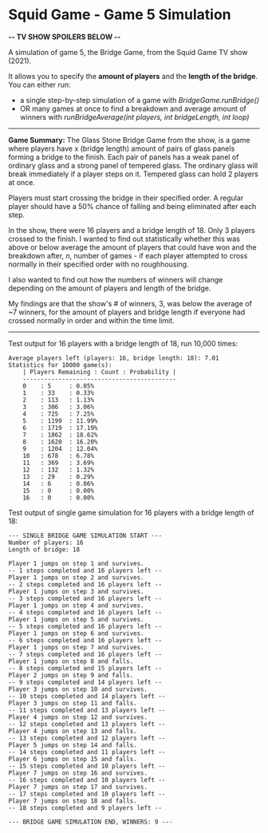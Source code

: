 # Squid Game - Game 5 Simulation
**-- TV SHOW SPOILERS BELOW --**

A simulation of game 5, the Bridge Game, from the Squid Game TV show (2021).

It allows you to specify the **amount of players** and the **length of the bridge**.
You can either run:
* a single step-by-step simulation of a game with *BridgeGame.runBridge()*
* OR many games at once to find a breakdown and average amount of winners with *runBridgeAverage(int players, int bridgeLength, int loop)*

------------- 

**Game Summary:** The Glass Stone Bridge Game from the show, is a game where players have x (bridge length) amount of pairs of glass panels forming a bridge to the finish. Each pair of panels has a weak panel of ordinary glass and a strong panel of tempered glass. The ordinary glass will break immediately if a player steps on it. Tempered glass can hold 2 players at once.

Players must start crossing the bridge in their specified order. A regular player should have a 50% chance of falling and being eliminated after each step.

In the show, there were 16 players and a bridge length of 18. Only 3 players crossed to the finish. I wanted to find out statistically whether this was above or below average the amount of players that could have won and the breakdown after, *n*, number of games - if each player attempted to cross normally in their specified order with no roughhousing.

I also wanted to find out how the numbers of winners will change depending on the amount of players and length of the bridge.

My findings are that the show's # of winners, 3, was below the average of ~7 winners, for the amount of players and bridge length if everyone had crossed normally in order and within the time limit.

------------- 

Test output for 16 players with a bridge length of 18, run 10,000 times:

```
Average players left (players: 16, bridge length: 18): 7.01
Statistics for 10000 game(s):
	| Players Remaining : Count : Probability |
	-------------------------------------------
	0	 : 5	 : 0.05%
	1	 : 33	 : 0.33%
	2	 : 113	 : 1.13%
	3	 : 306	 : 3.06%
	4	 : 725	 : 7.25%
	5	 : 1199	 : 11.99%
	6	 : 1719	 : 17.19%
	7	 : 1862	 : 18.62%
	8	 : 1620	 : 16.20%
	9	 : 1204	 : 12.04%
	10	 : 678	 : 6.78%
	11	 : 369	 : 3.69%
	12	 : 132	 : 1.32%
	13	 : 29	 : 0.29%
	14	 : 6	 : 0.06%
	15	 : 0	 : 0.00%
	16	 : 0	 : 0.00%
```

Test output of single game simulation for 16 players with a bridge length of 18:
```
--- SINGLE BRIDGE GAME SIMULATION START ---
Number of players: 16
Length of bridge: 18

Player 1 jumps on step 1 and survives.
-- 1 steps completed and 16 players left --
Player 1 jumps on step 2 and survives.
-- 2 steps completed and 16 players left --
Player 1 jumps on step 3 and survives.
-- 3 steps completed and 16 players left --
Player 1 jumps on step 4 and survives.
-- 4 steps completed and 16 players left --
Player 1 jumps on step 5 and survives.
-- 5 steps completed and 16 players left --
Player 1 jumps on step 6 and survives.
-- 6 steps completed and 16 players left --
Player 1 jumps on step 7 and survives.
-- 7 steps completed and 16 players left --
Player 1 jumps on step 8 and falls.
-- 8 steps completed and 15 players left --
Player 2 jumps on step 9 and falls.
-- 9 steps completed and 14 players left --
Player 3 jumps on step 10 and survives.
-- 10 steps completed and 14 players left --
Player 3 jumps on step 11 and falls.
-- 11 steps completed and 13 players left --
Player 4 jumps on step 12 and survives.
-- 12 steps completed and 13 players left --
Player 4 jumps on step 13 and falls.
-- 13 steps completed and 12 players left --
Player 5 jumps on step 14 and falls.
-- 14 steps completed and 11 players left --
Player 6 jumps on step 15 and falls.
-- 15 steps completed and 10 players left --
Player 7 jumps on step 16 and survives.
-- 16 steps completed and 10 players left --
Player 7 jumps on step 17 and survives.
-- 17 steps completed and 10 players left --
Player 7 jumps on step 18 and falls.
-- 18 steps completed and 9 players left --

--- BRIDGE GAME SIMULATION END, WINNERS: 9 ---

```

